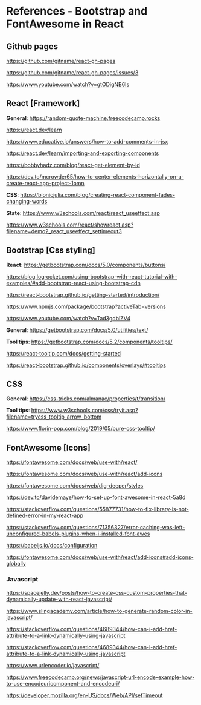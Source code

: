 # References - Bootstrap and FontAwesome in React

## Github pages
https://github.com/gitname/react-gh-pages

https://github.com/gitname/react-gh-pages/issues/3

https://www.youtube.com/watch?v=gtODigNB6Is


## React [Framework]

__General__:
https://random-quote-machine.freecodecamp.rocks

https://react.dev/learn

https://www.educative.io/answers/how-to-add-comments-in-jsx

https://react.dev/learn/importing-and-exporting-components

https://bobbyhadz.com/blog/react-get-element-by-id

https://dev.to/mcrowder65/how-to-center-elements-horizontally-on-a-create-react-app-project-1omn
    
__CSS__:
https://bionicjulia.com/blog/creating-react-component-fades-changing-words
    
__State__:
https://www.w3schools.com/react/react_useeffect.asp

https://www.w3schools.com/react/showreact.asp?filename=demo2_react_useeffect_settimeout3
    
## Bootstrap [Css styling]

__React__:
https://getbootstrap.com/docs/5.0/components/buttons/

https://blog.logrocket.com/using-bootstrap-with-react-tutorial-with-examples/#add-bootstrap-react-using-bootstrap-cdn

https://react-bootstrap.github.io/getting-started/introduction/

https://www.npmjs.com/package/bootstrap?activeTab=versions

https://www.youtube.com/watch?v=Tad3gdblZV4

__General__:
https://getbootstrap.com/docs/5.0/utilities/text/

__Tool tips__:
https://getbootstrap.com/docs/5.2/components/tooltips/

https://react-tooltip.com/docs/getting-started

https://react-bootstrap.github.io/components/overlays/#tooltips


## CSS

__General__:
https://css-tricks.com/almanac/properties/t/transition/

__Tool tips__:
https://www.w3schools.com/css/tryit.asp?filename=trycss_tooltip_arrow_bottom

https://www.florin-pop.com/blog/2019/05/pure-css-tooltip/


## FontAwesome [Icons]

https://fontawesome.com/docs/web/use-with/react/

https://fontawesome.com/docs/web/use-with/react/add-icons

https://fontawesome.com/docs/web/dig-deeper/styles

https://dev.to/davidemaye/how-to-set-up-font-awesome-in-react-5a8d

https://stackoverflow.com/questions/55877731/how-to-fix-library-is-not-defined-error-in-my-react-app

https://stackoverflow.com/questions/71356327/error-caching-was-left-unconfigured-babels-plugins-when-i-installed-font-awes

https://babeljs.io/docs/configuration

https://fontawesome.com/docs/web/use-with/react/add-icons#add-icons-globally


### Javascript

https://spacejelly.dev/posts/how-to-create-css-custom-properties-that-dynamically-update-with-react-javascript/

https://www.slingacademy.com/article/how-to-generate-random-color-in-javascript/

https://stackoverflow.com/questions/4689344/how-can-i-add-href-attribute-to-a-link-dynamically-using-javascript

https://stackoverflow.com/questions/4689344/how-can-i-add-href-attribute-to-a-link-dynamically-using-javascript

https://www.urlencoder.io/javascript/

https://www.freecodecamp.org/news/javascript-url-encode-example-how-to-use-encodeuricomponent-and-encodeuri/

https://developer.mozilla.org/en-US/docs/Web/API/setTimeout
